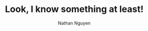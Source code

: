 ---
author: Nathan Nguyen
cascade:
    show_author_byline: true
    show_comments: false
    show_post_date: true
    sidebar:
        show_sidebar_adunit: true
        text_link_label: View all tutorials
        text_link:url: /tutorial/
description: Eventually this will contain some R and Python tutorials
layout: grid
show_author_byline: true
show_button_links: false
show_post_date: false
show_post_thumbnail: true
sidebar:
    author: Nathan Nguyen
    description: this can be anything
    show_sidebar_adunit: false
    text_link_label: ""
    text_link_url: ""
    title: A sidebar for my tutorials
title: Look, I know something at least!
---